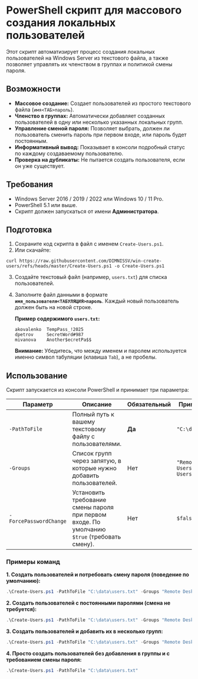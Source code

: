 # PowerShell скрипт для массового создания локальных пользователей

Этот скрипт автоматизирует процесс создания локальных пользователей на Windows Server из текстового файла, а также позволяет управлять их членством в группах и политикой смены пароля.

## Возможности

*   **Массовое создание:** Создает пользователей из простого текстового файла (`имя<ТАБ>пароль`).
*   **Членство в группах:** Автоматически добавляет созданных пользователей в одну или несколько указанных локальных групп.
*   **Управление сменой пароля:** Позволяет выбрать, должен ли пользователь сменить пароль при первом входе, или пароль будет постоянным.
*   **Информативный вывод:** Показывает в консоли подробный статус по каждому создаваемому пользователю.
*   **Проверка на дубликаты:** Не пытается создать пользователя, если он уже существует.

## Требования

*   Windows Server 2016 / 2019 / 2022 или Windows 10 / 11 Pro.
*   PowerShell 5.1 или выше.
*   Скрипт должен запускаться от имени **Администратора**.

## Подготовка

1.  Сохраните код скрипта в файл с именем `Create-Users.ps1`.
2.  Или скачайте:
```
curl https://raw.githubusercontent.com/DIMNISSV/win-create-users/refs/heads/master/Create-Users.ps1 -o Create-Users.ps1
```
3.  Создайте текстовый файл (например, `users.txt`) для списка пользователей.
4.  Заполните файл данными в формате **`имя_пользователя<ТАБУЛЯЦИЯ>пароль`**. Каждый новый пользователь должен быть на новой строке.

    **Пример содержимого `users.txt`:**
    ```
    akovalenko	TempPass_!2025
    dpetrov		SecretWord#987
    mivanova	Another$ecretPa$$
    ```
    **Внимание:** Убедитесь, что между именем и паролем используется именно символ табуляции (клавиша `Tab`), а не пробелы.

## Использование

Скрипт запускается из консоли PowerShell и принимает три параметра:

| Параметр              | Описание                                                                                                   | Обязательный | Пример значения                                  |
| --------------------- | ---------------------------------------------------------------------------------------------------------- | -------------- | ------------------------------------------------ |
| `-PathToFile`         | Полный путь к вашему текстовому файлу с пользователями.                                                    | **Да**         | `"C:\data\users.txt"`                            |
| `-Groups`             | Список групп через запятую, в которые нужно добавить пользователей.                                        | Нет            | `"Remote Desktop Users", "Power Users"`          |
| `-ForcePasswordChange`| Установить требование смены пароля при первом входе. По умолчанию `$true` (требовать смену).               | Нет            | `$false`                                         |

### Примеры команд

**1. Создать пользователей и потребовать смену пароля (поведение по умолчанию):**
```powershell
.\Create-Users.ps1 -PathToFile "C:\data\users.txt" -Groups "Remote Desktop Users"
```

**2. Создать пользователей с постоянными паролями (смена не требуется):**
```powershell
.\Create-Users.ps1 -PathToFile "C:\data\users.txt" -Groups "Remote Desktop Users" -ForcePasswordChange:$false
```

**3. Создать пользователей и добавить их в несколько групп:**
```powershell
.\Create-Users.ps1 -PathToFile "C:\data\users.txt" -Groups "Remote Desktop Users", "Backup Operators"
```

**4. Просто создать пользователей без добавления в группы и с требованием смены пароля:**
```powershell
.\Create-Users.ps1 -PathToFile "C:\data\users.txt"
```

